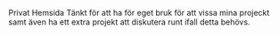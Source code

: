 Privat Hemsida
Tänkt för att ha för eget bruk för att vissa mina projeckt samt även ha ett extra projekt att diskutera runt ifall detta behövs.
